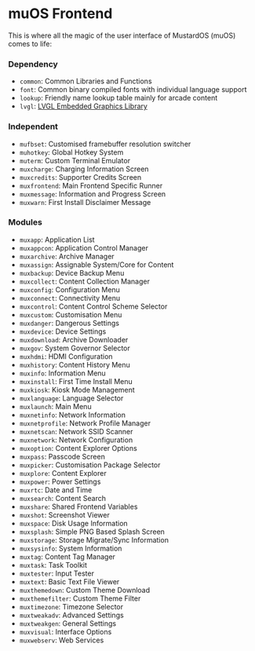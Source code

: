 # muOS Frontend

This is where all the magic of the user interface of MustardOS (muOS) comes to life:

### Dependency

* `common`: Common Libraries and Functions
* `font`: Common binary compiled fonts with individual language support
* `lookup`: Friendly name lookup table mainly for arcade content
* `lvgl`: [LVGL Embedded Graphics Library](https://github.com/lvgl/lvgl)

### Independent

* `mufbset`: Customised framebuffer resolution switcher
* `muhotkey`: Global Hotkey System
* `muterm`: Custom Terminal Emulator
* `muxcharge`: Charging Information Screen
* `muxcredits`: Supporter Credits Screen
* `muxfrontend`: Main Frontend Specific Runner
* `muxmessage`: Information and Progress Screen
* `muxwarn`: First Install Disclaimer Message

### Modules

* `muxapp`: Application List
* `muxappcon`: Application Control Manager
* `muxarchive`: Archive Manager
* `muxassign`: Assignable System/Core for Content
* `muxbackup`: Device Backup Menu
* `muxcollect`: Content Collection Manager
* `muxconfig`: Configuration Menu
* `muxconnect`: Connectivity Menu
* `muxcontrol`: Content Control Scheme Selector
* `muxcustom`: Customisation Menu
* `muxdanger`: Dangerous Settings
* `muxdevice`: Device Settings
* `muxdownload`: Archive Downloader
* `muxgov`: System Governor Selector
* `muxhdmi`: HDMI Configuration
* `muxhistory`: Content History Menu
* `muxinfo`: Information Menu
* `muxinstall`: First Time Install Menu
* `muxkiosk`: Kiosk Mode Management
* `muxlanguage`: Language Selector
* `muxlaunch`: Main Menu
* `muxnetinfo`: Network Information
* `muxnetprofile`: Network Profile Manager
* `muxnetscan`: Network SSID Scanner
* `muxnetwork`: Network Configuration
* `muxoption`: Content Explorer Options
* `muxpass`: Passcode Screen
* `muxpicker`: Customisation Package Selector
* `muxplore`: Content Explorer
* `muxpower`: Power Settings
* `muxrtc`: Date and Time
* `muxsearch`: Content Search
* `muxshare`: Shared Frontend Variables
* `muxshot`: Screenshot Viewer
* `muxspace`: Disk Usage Information
* `muxsplash`: Simple PNG Based Splash Screen
* `muxstorage`: Storage Migrate/Sync Information
* `muxsysinfo`: System Information
* `muxtag`: Content Tag Manager
* `muxtask`: Task Toolkit
* `muxtester`: Input Tester
* `muxtext`: Basic Text File Viewer
* `muxthemedown`: Custom Theme Download
* `muxthemefilter`: Custom Theme Filter
* `muxtimezone`: Timezone Selector
* `muxtweakadv`: Advanced Settings
* `muxtweakgen`: General Settings
* `muxvisual`: Interface Options
* `muxwebserv`: Web Services
